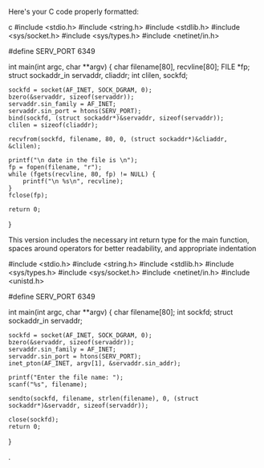 Here's your C code properly formatted:

c
#include <stdio.h>
#include <string.h>
#include <stdlib.h>
#include <sys/socket.h>
#include <sys/types.h>
#include <netinet/in.h>

#define SERV_PORT 6349

int main(int argc, char **argv) {
    char filename[80], recvline[80];
    FILE *fp;
    struct sockaddr_in servaddr, cliaddr;
    int clilen, sockfd;

    sockfd = socket(AF_INET, SOCK_DGRAM, 0);
    bzero(&servaddr, sizeof(servaddr));
    servaddr.sin_family = AF_INET;
    servaddr.sin_port = htons(SERV_PORT);
    bind(sockfd, (struct sockaddr*)&servaddr, sizeof(servaddr));
    clilen = sizeof(cliaddr);
    
    recvfrom(sockfd, filename, 80, 0, (struct sockaddr*)&cliaddr, &clilen);
    
    printf("\n date in the file is \n");
    fp = fopen(filename, "r");
    while (fgets(recvline, 80, fp) != NULL) {
        printf("\n %s\n", recvline);
    }
    fclose(fp);
    
    return 0;
}


This version includes the necessary int return type for the main function, spaces around operators for better readability, and appropriate indentation


#include <stdio.h>
#include <string.h>
#include <stdlib.h>
#include <sys/types.h>
#include <sys/socket.h>
#include <netinet/in.h>
#include <unistd.h>

#define SERV_PORT 6349

int main(int argc, char **argv) {
    char filename[80];
    int sockfd;
    struct sockaddr_in servaddr;

    sockfd = socket(AF_INET, SOCK_DGRAM, 0);
    bzero(&servaddr, sizeof(servaddr));
    servaddr.sin_family = AF_INET;
    servaddr.sin_port = htons(SERV_PORT);
    inet_pton(AF_INET, argv[1], &servaddr.sin_addr);

    printf("Enter the file name: ");
    scanf("%s", filename);

    sendto(sockfd, filename, strlen(filename), 0, (struct sockaddr*)&servaddr, sizeof(servaddr));

    close(sockfd);
    return 0;
}






.
